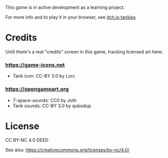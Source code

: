 This game is in active development as a learning project.

For more info and to play it in your browser, see [itch.io tankies](https://greenflysau.itch.io/tankies)

# Credits
Until there's a real "credits" screen in this game, tracking licensed art here:

### https://game-icons.net
* Tank icon: CC-BY 3.0 by Lorc

### https://opengameart.org
* 7-space-sounds: CC0 by Joth
* Tank sounds: CC-BY 3.0 by qubodup

# License
CC BY-NC 4.0 DEED

See also: https://creativecommons.org/licenses/by-nc/4.0/
